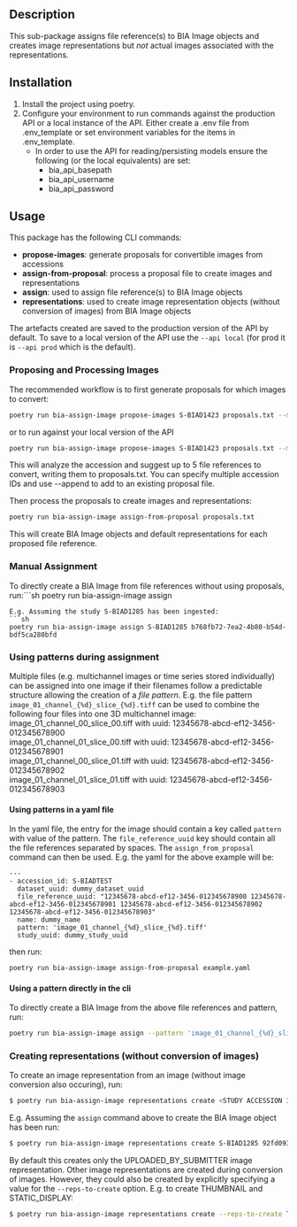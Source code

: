 ## Description
This sub-package assigns file reference(s) to BIA Image objects and creates image representations but *not* actual images associated with the representations.

## Installation
1. Install the project using poetry.
2. Configure your environment to run commands against the production API or a local instance of the API.
   Either create a .env file from .env_template or set environment variables for the items in .env_template.
    * In order to use the API for reading/persisting models ensure the following (or the local equivalents) are set:
        - bia_api_basepath
        - bia_api_username
        - bia_api_password

## Usage
This package has the following CLI commands:
 * **propose-images**: generate proposals for convertible images from accessions
 * **assign-from-proposal**: process a proposal file to create images and representations
 * **assign**: used to assign file reference(s) to BIA Image objects
 * **representations**: used to create image representation objects (without conversion of images) from BIA Image objects

The artefacts created are saved to the production version of the API by default. To save to a local
version of the API use the `--api local` (for prod it is `--api prod` which is the default).

### Proposing and Processing Images
The recommended workflow is to first generate proposals for which images to convert:

```sh
poetry run bia-assign-image propose-images S-BIAD1423 proposals.txt --max-items 5
```
or to run against your local version of the API
```sh
poetry run bia-assign-image propose-images S-BIAD1423 proposals.txt --max-items 5 --api local
```

This will analyze the accession and suggest up to 5 file references to convert, writing them to proposals.txt.
You can specify multiple accession IDs and use --append to add to an existing proposal file.

Then process the proposals to create images and representations:

```sh
poetry run bia-assign-image assign-from-proposal proposals.txt
```

This will create BIA Image objects and default representations for each proposed file reference.
### Manual Assignment
To directly create a BIA Image from file references without using proposals, run:```sh
poetry run bia-assign-image assign <STUDY ACCESSION ID> <LIST OF FILE REFERENCE UUIDS>
```
E.g. Assuming the study S-BIAD1285 has been ingested:
```sh
poetry run bia-assign-image assign S-BIAD1285 b768fb72-7ea2-4b80-b54d-bdf5ca280bfd
```
### Using patterns during assignment
Multiple files (e.g. multichannel images or time series stored individually) can be assigned into one image if their filenames follow a predictable structure allowing the creation of a *file pattern*. E.g. the file pattern `image_01_channel_{%d}_slice_{%d}.tiff` can be used to combine the following four files into one 3D multichannel image:<br>
 image_01_channel_00_slice_00.tiff with uuid: 12345678-abcd-ef12-3456-012345678900<br>
 image_01_channel_01_slice_00.tiff with uuid: 12345678-abcd-ef12-3456-012345678901<br>
 image_01_channel_00_slice_01.tiff with uuid: 12345678-abcd-ef12-3456-012345678902<br>
 image_01_channel_01_slice_01.tiff with uuid: 12345678-abcd-ef12-3456-012345678903<br>
#### Using patterns in a yaml file
In the yaml file, the entry for the image should contain a key called `pattern` with value of the pattern. The `file_reference_uuid` key should contain all the file references separated by spaces. The `assign_from_proposal` command can then be used. E.g. the yaml for the above example will be:
```
---
- accession_id: S-BIADTEST
  dataset_uuid: dummy_dataset_uuid
  file_reference_uuid: "12345678-abcd-ef12-3456-012345678900 12345678-abcd-ef12-3456-012345678901 12345678-abcd-ef12-3456-012345678902 12345678-abcd-ef12-3456-012345678903"
  name: dummy_name
  pattern: 'image_01_channel_{%d}_slice_{%d}.tiff'
  study_uuid: dummy_study_uuid
```
then run:
```sh
poetry run bia-assign-image assign-from-proposal example.yaml
```

#### Using a pattern directly in the cli
To directly create a BIA Image from the above file references and pattern, run:
```sh
poetry run bia-assign-image assign --pattern 'image_01_channel_{%d}_slice_{%d}.tiff' S-BIADTEST 12345678-abcd-ef12-3456-012345678900 12345678-abcd-ef12-3456-012345678901 12345678-abcd-ef12-3456-012345678902 12345678-abcd-ef12-3456-012345678903
```

### Creating representations (without conversion of images)
To create an image representation from an image (without image conversion also occuring), run:
``` sh
$ poetry run bia-assign-image representations create <STUDY ACCESSION ID> <IMAGE UUID>
```
E.g. Assuming the `assign` command above to create the BIA Image object has been run:
```sh
$ poetry run bia-assign-image representations create S-BIAD1285 92fd093d-c8d2-4d89-ba28-9a9891cec73f
```

By default this creates only the UPLOADED_BY_SUBMITTER image representation. Other image representations are
created during conversion of images. However, they could also be created by explicitly specifying a
value for the `--reps-to-create` option. E.g. to create THUMBNAIL and STATIC_DISPLAY:
```sh
$ poetry run bia-assign-image representations create --reps-to-create THUMBNAIL --reps-to-create STATIC_DISPLAY S-BIAD1285 92fd093d-c8d2-4d89-ba28-9a9891cec73f
```
